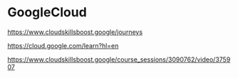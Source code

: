 # GoogleCloud
https://www.cloudskillsboost.google/journeys

https://cloud.google.com/learn?hl=en

https://www.cloudskillsboost.google/course_sessions/3090762/video/375907
